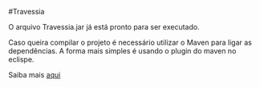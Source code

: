 #Travessia

O arquivo Travessia.jar já está pronto para ser executado.

Caso queira compilar o projeto é necessário utilizar o Maven para ligar as dependências. A forma mais simples é usando o plugin do maven no eclispe.

Saiba mais [aqui](https://maven.apache.org/)